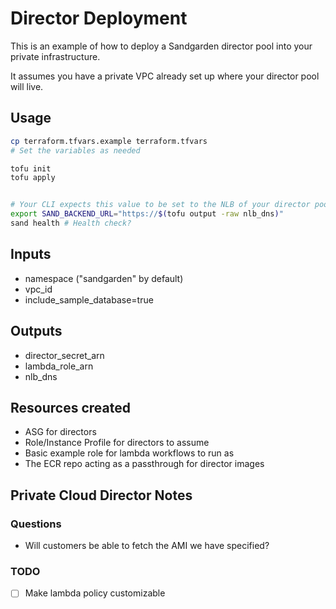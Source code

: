 # Director Deployment

This is an example of how to deploy a Sandgarden director pool
into your private infrastructure.

It assumes you have a private VPC already set up where your director pool will live.

## Usage

```bash
cp terraform.tfvars.example terraform.tfvars
# Set the variables as needed

tofu init
tofu apply


# Your CLI expects this value to be set to the NLB of your director pool
export SAND_BACKEND_URL="https://$(tofu output -raw nlb_dns)"
sand health # Health check?
```

## Inputs

* namespace ("sandgarden" by default)
* vpc_id
* include_sample_database=true

## Outputs

* director_secret_arn
* lambda_role_arn
* nlb_dns

## Resources created

* ASG for directors
* Role/Instance Profile for directors to assume
* Basic example role for lambda workflows to run as
* The ECR repo acting as a passthrough for director images

## Private Cloud Director Notes

### Questions
* Will customers be able to fetch the AMI we have specified?

### TODO

* [ ] Make lambda policy customizable
